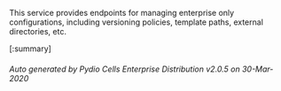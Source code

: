 






This service provides endpoints for managing enterprise only configurations, including versioning policies, template paths, external directories, etc.

[:summary]

###### Auto generated by Pydio Cells Enterprise Distribution v2.0.5 on 30-Mar-2020
